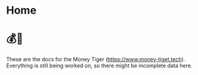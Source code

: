 # Home
# 💰️🐯

These are the docs for the Money Tiger (https://www.money-tiget.tech).  
Everything is still being worked on, so there might be incomplete data here.
